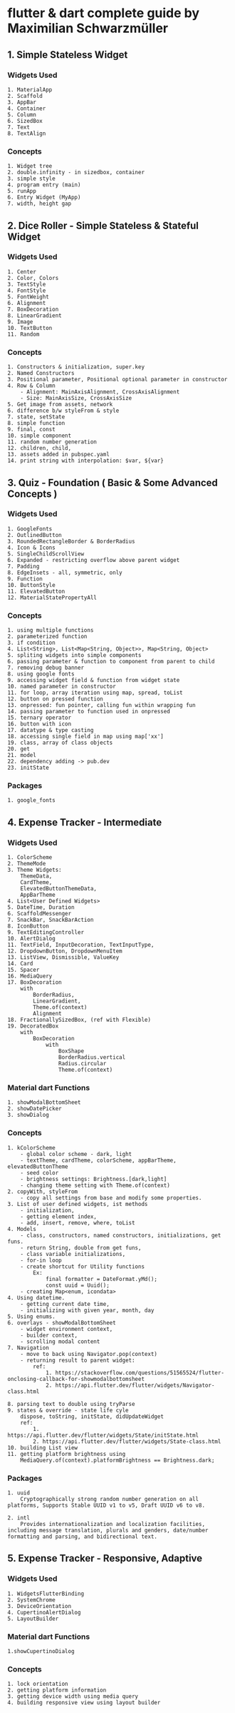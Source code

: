# flutter & dart complete guide by Maximilian Schwarzmüller

## 1. Simple Stateless Widget
### Widgets Used
    1. MaterialApp
    2. Scaffold
    3. AppBar
    4. Container
    5. Column
    6. SizedBox
    7. Text
    8. TextAlign

### Concepts
    1. Widget tree 
    2. double.infinity - in sizedbox, container
    3. simple style
    4. program entry (main)
    5. runApp
    6. Entry Widget (MyApp)
    7. width, height gap

## 2. Dice Roller - Simple Stateless & Stateful Widget
### Widgets Used
    1. Center
    2. Color, Colors 
    3. TextStyle
    4. FontStyle
    5. FontWeight
    6. Alignment
    7. BoxDecoration
    8. LinearGradient
    9. Image
    10. TextButton
    11. Random

### Concepts
    1. Constructors & initialization, super.key
    2. Named Constructors
    3. Positional parameter, Positional optional parameter in constructor
    4. Row & Column 
        - Alignment: MainAxisAlignment, CrossAxisAlignment
        - Size: MainAxisSize, CrossAxisSize
    5. Get image from assets, network
    6. difference b/w styleFrom & style
    7. state, setState
    8. simple function
    9. final, const
    10. simple component
    11. random number generation
    12. children, child,
    13. assets added in pubspec.yaml
    14. print string with interpolation: $var, ${var}

## 3. Quiz - Foundation ( Basic & Some Advanced Concepts )
### Widgets Used
    1. GoogleFonts
    2. OutlinedButton
    3. RoundedRectangleBorder & BorderRadius
    4. Icon & Icons
    5. SingleChildScrollView
    6. Expanded - restricting overflow above parent widget
    7. Padding
    8. EdgeInsets - all, symmetric, only
    9. Function
    10. ButtonStyle
    11. ElevatedButton
    12. MaterialStatePropertyAll

### Concepts
    1. using multiple functions
    2. parameterized function
    3. if condition
    4. List<String>, List<Map<String, Object>>, Map<String, Object>
    5. spliting widgets into simple components
    6. passing parameter & function to component from parent to child
    7. removing debug banner
    8. using google fonts
    9. accessing widget field & function from widget state
    10. named parameter in constructor
    11. for loop, array iteration using map, spread, toList
    12. button on pressed function
    13. onpressed: fun pointer, calling fun within wrapping fun
    14. passing parameter to function used in onpressed
    15. ternary operator
    16. button with icon
    17. datatype & type casting
    18. accessing single field in map using map['xx']
    19. class, array of class objects
    20. get
    21. model
    22. dependency adding -> pub.dev
    23. initState

### Packages
    1. google_fonts
    
## 4. Expense Tracker - Intermediate
### Widgets Used
    1. ColorScheme
    2. ThemeMode
    3. Theme Widgets: 
        ThemeData, 
        CardTheme, 
        ElevatedButtonThemeData,
        AppBarTheme
    4. List<User Defined Widgets>
    5. DateTime, Duration
    6. ScaffoldMessenger
    7. SnackBar, SnackBarAction
    8. IconButton
    9. TextEditingController
    10. AlertDialog
    11. TextField, InputDecoration, TextInputType,
    12. DropdownButton, DropdownMenuItem
    13. ListView, Dismissible, ValueKey
    14. Card
    15. Spacer
    16. MediaQuery
    17. BoxDecoration 
        with
            BorderRadius,
            LinearGradient,
            Theme.of(context)
            Alignment
    18. FractionallySizedBox, (ref with Flexible)
    19. DecoratedBox
        with
            BoxDecoration
                with
                    BoxShape
                    BorderRadius.vertical
                    Radius.circular
                    Theme.of(context)

### Material dart Functions
    1. showModalBottomSheet
    2. showDatePicker
    3. showDialog 

### Concepts
    1. kColorScheme 
        - global color scheme - dark, light
        - textTheme, cardTheme, colorScheme, appBarTheme,   elevatedButtonTheme
        - seed color
        - brightness settings: Brightness.[dark,light]
        - changing theme setting with Theme.of(context)
    2. copyWith, styleFrom 
        - copy all settings from base and modify some properties.
    3. List of user defined widgets, ist methods
        - initialization, 
        - getting element index,
        - add, insert, remove, where, toList
    4. Models 
        - class, constructors, named constructors, initializations, get funs.
        - return String, double from get funs,
        - class variable initializations,
        - for-in loop
        - create shortcut for Utility functions
            Ex: 
                final formatter = DateFormat.yMd();
                const uuid = Uuid();
        - creating Map<enum, icondata>
    4. Using datetime.
        - getting current date time,
        - initializing with given year, month, day
    5. Using enums.
    6. overlays - showModalBottomSheet
        - widget environment context,
        - builder context,
        - scrolling modal content
    7. Navigation
        - move to back using Navigator.pop(context)
        - returning result to parent widget:
            ref: 
                1. https://stackoverflow.com/questions/51565524/flutter-onclosing-callback-for-showmodalbottomsheet
                2. https://api.flutter.dev/flutter/widgets/Navigator-class.html
        
    8. parsing text to double using tryParse
    9. states & override - state life cyle
        dispose, toString, initState, didUpdateWidget
        ref: 
            1. https://api.flutter.dev/flutter/widgets/State/initState.html
            2. https://api.flutter.dev/flutter/widgets/State-class.html
    10. building List view
    11. getting platform brightness using 
        MediaQuery.of(context).platformBrightness == Brightness.dark;

### Packages
    1. uuid
        Cryptographically strong random number generation on all platforms, Supports Stable UUID v1 to v5, Draft UUID v6 to v8.

    2. intl
        Provides internationalization and localization facilities, including message translation, plurals and genders, date/number formatting and parsing, and bidirectional text.

## 5. Expense Tracker - Responsive, Adaptive
### Widgets Used
    1. WidgetsFlutterBinding
    2. SystemChrome
    3. DeviceOrientation
    4. CupertinoAlertDialog
    5. LayoutBuilder

### Material dart Functions
    1.showCupertinoDialog

### Concepts
    1. lock orientation
    2. getting platform information
    3. getting device width using media query
    4. building responsive view using layout builder